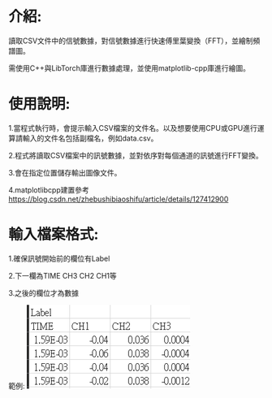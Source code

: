 # 介紹:

讀取CSV文件中的信號數據，對信號數據進行快速傅里葉變換（FFT），並繪制頻譜圖。

需使用C++與LibTorch庫進行數據處理，並使用matplotlib-cpp庫進行繪圖。

# 使用說明:

1.當程式執行時，會提示輸入CSV檔案的文件名。以及想要使用CPU或GPU進行運算請輸入的文件名包括副檔名，例如data.csv。

2.程式將讀取CSV檔案中的訊號數據，並對依序對每個通道的訊號進行FFT變換。

3.會在指定位置儲存輸出圖像文件。

4.matplotlibcpp建置參考 https://blog.csdn.net/zhebushibiaoshifu/article/details/127412900

# 輸入檔案格式:

1.確保訊號開始前的欄位有Label

2.下一欄為TIME	CH3	CH2	CH1等

3.之後的欄位才為數據

範例:
![alt text](image.png)



